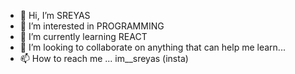 - 👋 Hi, I’m SREYAS
- 👀 I’m interested in PROGRAMMING 
- 🌱 I’m currently learning REACT 
- 💞️ I’m looking to collaborate on anything that can help me learn... 
- 📫 How to reach me ... im__sreyas (insta)

<!---
sreyasProgrammer/sreyasProgrammer is a ✨ special ✨ repository because its `README.md` (this file) appears on your GitHub profile.
You can click the Preview link to take a look at your changes.
--->
